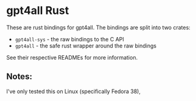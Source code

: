 # gpt4all Rust

These are rust bindings for gpt4all. The bindings are split into two crates:

- `gpt4all-sys` - the raw bindings to the C API
- `gpt4all` - the safe rust wrapper around the raw bindings

See their respective READMEs for more information.

## Notes:

I've only tested this on Linux (specifically Fedora 38),

